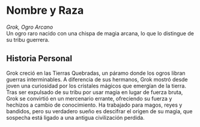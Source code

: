 # Nombre y Raza

*Grok, Ogro Arcano*  
Un ogro raro nacido con una chispa de magia arcana, lo que lo distingue de su tribu guerrera.

## Historia Personal

Grok creció en las Tierras Quebradas, un páramo donde los ogros libran guerras interminables. A diferencia de sus hermanos, Grok mostró desde joven una curiosidad por los cristales mágicos que emergían de la tierra. Tras ser expulsado de su tribu por usar magia en lugar de fuerza bruta, Grok se convirtió en un mercenario errante, ofreciendo su fuerza y hechizos a cambio de conocimiento. Ha trabajado para magos, reyes y bandidos, pero su verdadero sueño es descifrar el origen de su magia, que sospecha está ligado a una antigua civilización perdida.

